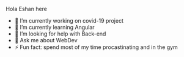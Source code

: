 Hola Eshan here
- 🔭 I’m currently working on covid-19 project
- 🌱 I’m currently learning Angular
- 🤔 I’m looking for help with Back-end
- 💬 Ask me about WebDev
- ⚡ Fun fact: spend most of my time procastinating and in the gym
